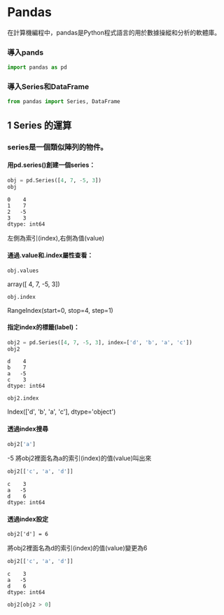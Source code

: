
# Pandas
在計算機編程中，pandas是Python程式語言的用於數據操縱和分析的軟體庫。
### 導入pands
```python
import pandas as pd
```
### 導入Series和DataFrame
```python
from pandas import Series, DataFrame
```
## 1 Series 的運算
### series是一個類似陣列的物件。
#### 用pd.series()創建一個series： 
```python
obj = pd.Series([4, 7, -5, 3])
obj
```
```
0    4
1    7
2   -5
3    3
dtype: int64
```
左側為索引(index),右側為值(value)
#### 通過.value和.index屬性查看：
```python
obj.values
```
array([ 4,  7, -5,  3])
```python
obj.index
```
RangeIndex(start=0, stop=4, step=1)
#### 指定index的標籤(label)：
```python
obj2 = pd.Series([4, 7, -5, 3], index=['d', 'b', 'a', 'c'])
obj2
```
```
d    4
b    7
a   -5
c    3
dtype: int64
```
```python
obj2.index
```
Index(['d', 'b', 'a', 'c'], dtype='object')
#### 透過index搜尋
```python
obj2['a']
```
-5
將obj2裡面名為a的索引(index)的值(value)叫出來
```python
obj2[['c', 'a', 'd']]
```
```
c    3
a   -5
d    6
dtype: int64
```
#### 透過index設定
```pythoon
obj2['d'] = 6
```
將obj2裡面名為d的索引(index)的值(value)變更為6
```python
obj2[['c', 'a', 'd']]
```
```
c    3
a   -5
d    6
dtype: int64
```

```python
obj2[obj2 > 0]
```
```python

```

```python

```
```python

```
```python

```
```python

```











